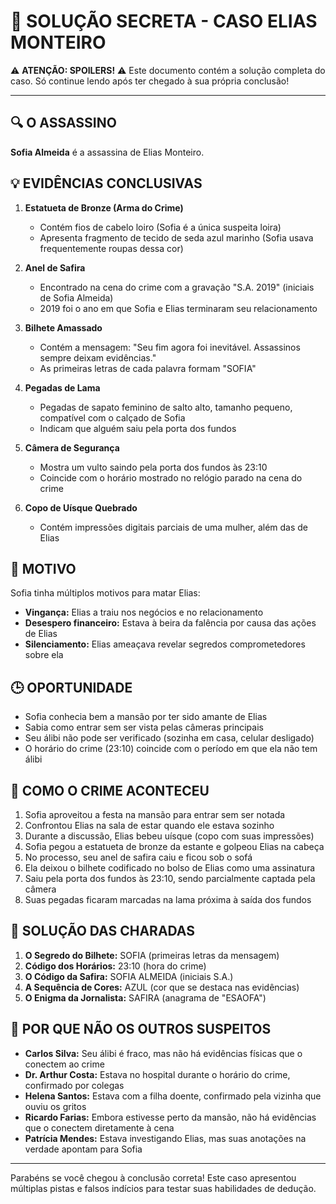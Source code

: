 # 🔐 SOLUÇÃO SECRETA - CASO ELIAS MONTEIRO

⚠️ **ATENÇÃO: SPOILERS!** ⚠️
Este documento contém a solução completa do caso. Só continue lendo após ter chegado à sua própria conclusão!

---

## 🔍 O ASSASSINO

**Sofia Almeida** é a assassina de Elias Monteiro.

## 💡 EVIDÊNCIAS CONCLUSIVAS

1. **Estatueta de Bronze (Arma do Crime)**
   - Contém fios de cabelo loiro (Sofia é a única suspeita loira)
   - Apresenta fragmento de tecido de seda azul marinho (Sofia usava frequentemente roupas dessa cor)

2. **Anel de Safira**
   - Encontrado na cena do crime com a gravação "S.A. 2019" (iniciais de Sofia Almeida)
   - 2019 foi o ano em que Sofia e Elias terminaram seu relacionamento

3. **Bilhete Amassado**
   - Contém a mensagem: "Seu fim agora foi inevitável. Assassinos sempre deixam evidências."
   - As primeiras letras de cada palavra formam "SOFIA"

4. **Pegadas de Lama**
   - Pegadas de sapato feminino de salto alto, tamanho pequeno, compatível com o calçado de Sofia
   - Indicam que alguém saiu pela porta dos fundos

5. **Câmera de Segurança**
   - Mostra um vulto saindo pela porta dos fundos às 23:10
   - Coincide com o horário mostrado no relógio parado na cena do crime

6. **Copo de Uísque Quebrado**
   - Contém impressões digitais parciais de uma mulher, além das de Elias

## 🔪 MOTIVO

Sofia tinha múltiplos motivos para matar Elias:
- **Vingança:** Elias a traiu nos negócios e no relacionamento
- **Desespero financeiro:** Estava à beira da falência por causa das ações de Elias
- **Silenciamento:** Elias ameaçava revelar segredos comprometedores sobre ela

## 🕒 OPORTUNIDADE

- Sofia conhecia bem a mansão por ter sido amante de Elias
- Sabia como entrar sem ser vista pelas câmeras principais
- Seu álibi não pode ser verificado (sozinha em casa, celular desligado)
- O horário do crime (23:10) coincide com o período em que ela não tem álibi

## 📝 COMO O CRIME ACONTECEU

1. Sofia aproveitou a festa na mansão para entrar sem ser notada
2. Confrontou Elias na sala de estar quando ele estava sozinho
3. Durante a discussão, Elias bebeu uísque (copo com suas impressões)
4. Sofia pegou a estatueta de bronze da estante e golpeou Elias na cabeça
5. No processo, seu anel de safira caiu e ficou sob o sofá
6. Ela deixou o bilhete codificado no bolso de Elias como uma assinatura
7. Saiu pela porta dos fundos às 23:10, sendo parcialmente captada pela câmera
8. Suas pegadas ficaram marcadas na lama próxima à saída dos fundos

## 🧩 SOLUÇÃO DAS CHARADAS

1. **O Segredo do Bilhete:** SOFIA (primeiras letras da mensagem)
2. **Código dos Horários:** 23:10 (hora do crime)
3. **O Código da Safira:** SOFIA ALMEIDA (iniciais S.A.)
4. **A Sequência de Cores:** AZUL (cor que se destaca nas evidências)
5. **O Enigma da Jornalista:** SAFIRA (anagrama de "ESAOFA")

## 🚫 POR QUE NÃO OS OUTROS SUSPEITOS

- **Carlos Silva:** Seu álibi é fraco, mas não há evidências físicas que o conectem ao crime
- **Dr. Arthur Costa:** Estava no hospital durante o horário do crime, confirmado por colegas
- **Helena Santos:** Estava com a filha doente, confirmado pela vizinha que ouviu os gritos
- **Ricardo Farias:** Embora estivesse perto da mansão, não há evidências que o conectem diretamente à cena
- **Patrícia Mendes:** Estava investigando Elias, mas suas anotações na verdade apontam para Sofia

---

Parabéns se você chegou à conclusão correta! Este caso apresentou múltiplas pistas e falsos indícios para testar suas habilidades de dedução.

